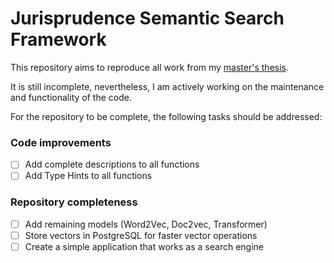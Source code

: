 # Jurisprudence Semantic Search Framework

This repository aims to reproduce all work from my [master's thesis](https://drive.google.com/file/d/17ZPYt94DdkMGd2I7hXkwi6o6qnQ9B0aa/view?usp=sharing).

It is still incomplete, nevertheless, I am actively working on the maintenance 
and functionality of the code.

For the repository to be complete, the following tasks should be addressed:

### Code improvements

- [ ] Add complete descriptions to all functions
- [ ] Add Type Hints to all functions

### Repository completeness
- [ ] Add remaining models (Word2Vec, Doc2vec, Transformer)
- [ ] Store vectors in PostgreSQL for faster vector operations
- [ ] Create a simple application that works as a search engine 
